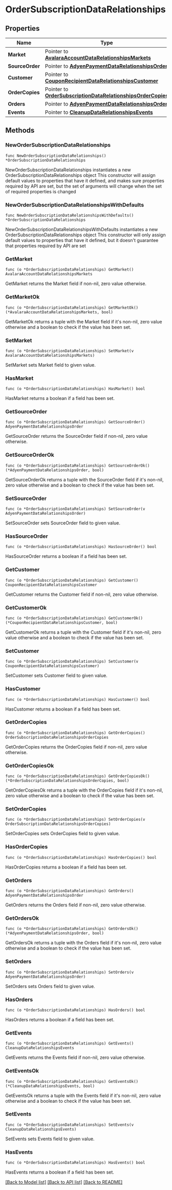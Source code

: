 # OrderSubscriptionDataRelationships

## Properties

Name | Type | Description | Notes
------------ | ------------- | ------------- | -------------
**Market** | Pointer to [**AvalaraAccountDataRelationshipsMarkets**](AvalaraAccountDataRelationshipsMarkets.md) |  | [optional] 
**SourceOrder** | Pointer to [**AdyenPaymentDataRelationshipsOrder**](AdyenPaymentDataRelationshipsOrder.md) |  | [optional] 
**Customer** | Pointer to [**CouponRecipientDataRelationshipsCustomer**](CouponRecipientDataRelationshipsCustomer.md) |  | [optional] 
**OrderCopies** | Pointer to [**OrderSubscriptionDataRelationshipsOrderCopies**](OrderSubscriptionDataRelationshipsOrderCopies.md) |  | [optional] 
**Orders** | Pointer to [**AdyenPaymentDataRelationshipsOrder**](AdyenPaymentDataRelationshipsOrder.md) |  | [optional] 
**Events** | Pointer to [**CleanupDataRelationshipsEvents**](CleanupDataRelationshipsEvents.md) |  | [optional] 

## Methods

### NewOrderSubscriptionDataRelationships

`func NewOrderSubscriptionDataRelationships() *OrderSubscriptionDataRelationships`

NewOrderSubscriptionDataRelationships instantiates a new OrderSubscriptionDataRelationships object
This constructor will assign default values to properties that have it defined,
and makes sure properties required by API are set, but the set of arguments
will change when the set of required properties is changed

### NewOrderSubscriptionDataRelationshipsWithDefaults

`func NewOrderSubscriptionDataRelationshipsWithDefaults() *OrderSubscriptionDataRelationships`

NewOrderSubscriptionDataRelationshipsWithDefaults instantiates a new OrderSubscriptionDataRelationships object
This constructor will only assign default values to properties that have it defined,
but it doesn't guarantee that properties required by API are set

### GetMarket

`func (o *OrderSubscriptionDataRelationships) GetMarket() AvalaraAccountDataRelationshipsMarkets`

GetMarket returns the Market field if non-nil, zero value otherwise.

### GetMarketOk

`func (o *OrderSubscriptionDataRelationships) GetMarketOk() (*AvalaraAccountDataRelationshipsMarkets, bool)`

GetMarketOk returns a tuple with the Market field if it's non-nil, zero value otherwise
and a boolean to check if the value has been set.

### SetMarket

`func (o *OrderSubscriptionDataRelationships) SetMarket(v AvalaraAccountDataRelationshipsMarkets)`

SetMarket sets Market field to given value.

### HasMarket

`func (o *OrderSubscriptionDataRelationships) HasMarket() bool`

HasMarket returns a boolean if a field has been set.

### GetSourceOrder

`func (o *OrderSubscriptionDataRelationships) GetSourceOrder() AdyenPaymentDataRelationshipsOrder`

GetSourceOrder returns the SourceOrder field if non-nil, zero value otherwise.

### GetSourceOrderOk

`func (o *OrderSubscriptionDataRelationships) GetSourceOrderOk() (*AdyenPaymentDataRelationshipsOrder, bool)`

GetSourceOrderOk returns a tuple with the SourceOrder field if it's non-nil, zero value otherwise
and a boolean to check if the value has been set.

### SetSourceOrder

`func (o *OrderSubscriptionDataRelationships) SetSourceOrder(v AdyenPaymentDataRelationshipsOrder)`

SetSourceOrder sets SourceOrder field to given value.

### HasSourceOrder

`func (o *OrderSubscriptionDataRelationships) HasSourceOrder() bool`

HasSourceOrder returns a boolean if a field has been set.

### GetCustomer

`func (o *OrderSubscriptionDataRelationships) GetCustomer() CouponRecipientDataRelationshipsCustomer`

GetCustomer returns the Customer field if non-nil, zero value otherwise.

### GetCustomerOk

`func (o *OrderSubscriptionDataRelationships) GetCustomerOk() (*CouponRecipientDataRelationshipsCustomer, bool)`

GetCustomerOk returns a tuple with the Customer field if it's non-nil, zero value otherwise
and a boolean to check if the value has been set.

### SetCustomer

`func (o *OrderSubscriptionDataRelationships) SetCustomer(v CouponRecipientDataRelationshipsCustomer)`

SetCustomer sets Customer field to given value.

### HasCustomer

`func (o *OrderSubscriptionDataRelationships) HasCustomer() bool`

HasCustomer returns a boolean if a field has been set.

### GetOrderCopies

`func (o *OrderSubscriptionDataRelationships) GetOrderCopies() OrderSubscriptionDataRelationshipsOrderCopies`

GetOrderCopies returns the OrderCopies field if non-nil, zero value otherwise.

### GetOrderCopiesOk

`func (o *OrderSubscriptionDataRelationships) GetOrderCopiesOk() (*OrderSubscriptionDataRelationshipsOrderCopies, bool)`

GetOrderCopiesOk returns a tuple with the OrderCopies field if it's non-nil, zero value otherwise
and a boolean to check if the value has been set.

### SetOrderCopies

`func (o *OrderSubscriptionDataRelationships) SetOrderCopies(v OrderSubscriptionDataRelationshipsOrderCopies)`

SetOrderCopies sets OrderCopies field to given value.

### HasOrderCopies

`func (o *OrderSubscriptionDataRelationships) HasOrderCopies() bool`

HasOrderCopies returns a boolean if a field has been set.

### GetOrders

`func (o *OrderSubscriptionDataRelationships) GetOrders() AdyenPaymentDataRelationshipsOrder`

GetOrders returns the Orders field if non-nil, zero value otherwise.

### GetOrdersOk

`func (o *OrderSubscriptionDataRelationships) GetOrdersOk() (*AdyenPaymentDataRelationshipsOrder, bool)`

GetOrdersOk returns a tuple with the Orders field if it's non-nil, zero value otherwise
and a boolean to check if the value has been set.

### SetOrders

`func (o *OrderSubscriptionDataRelationships) SetOrders(v AdyenPaymentDataRelationshipsOrder)`

SetOrders sets Orders field to given value.

### HasOrders

`func (o *OrderSubscriptionDataRelationships) HasOrders() bool`

HasOrders returns a boolean if a field has been set.

### GetEvents

`func (o *OrderSubscriptionDataRelationships) GetEvents() CleanupDataRelationshipsEvents`

GetEvents returns the Events field if non-nil, zero value otherwise.

### GetEventsOk

`func (o *OrderSubscriptionDataRelationships) GetEventsOk() (*CleanupDataRelationshipsEvents, bool)`

GetEventsOk returns a tuple with the Events field if it's non-nil, zero value otherwise
and a boolean to check if the value has been set.

### SetEvents

`func (o *OrderSubscriptionDataRelationships) SetEvents(v CleanupDataRelationshipsEvents)`

SetEvents sets Events field to given value.

### HasEvents

`func (o *OrderSubscriptionDataRelationships) HasEvents() bool`

HasEvents returns a boolean if a field has been set.


[[Back to Model list]](../README.md#documentation-for-models) [[Back to API list]](../README.md#documentation-for-api-endpoints) [[Back to README]](../README.md)


